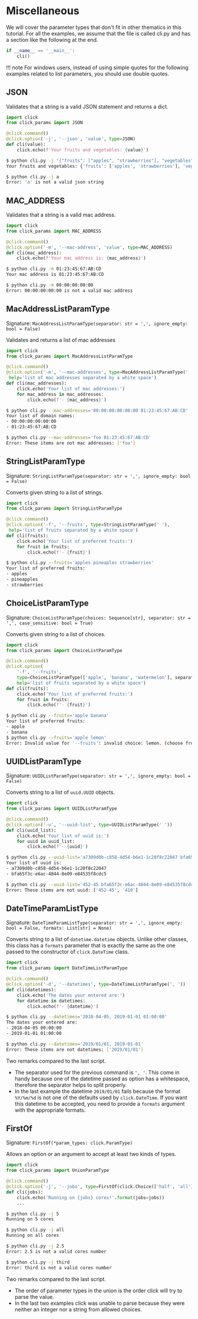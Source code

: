 # Miscellaneous

We will cover the parameter types that don't fit in other thematics in this tutorial.
For all the examples, we assume that the file is called cli.py and has a section like the following at the end.

````python
if __name__ == '__main__':
    cli()
````

!!! note
    For windows users, instead of using simple quotes for the following examples related to list parameters,
    you should use double quotes.


## JSON

Validates that a string is a valid JSON statement and returns a dict.

````python
import click
from click_params import JSON

@click.command()
@click.option('-j', '--json', 'value', type=JSON)
def cli(value):
    click.echo(f'Your fruits and vegetables: {value}')
````

````bash
$ python cli.py -j '{"fruits": ["apples", "strawberries"], "vegetables": ["tomatoes", "cucumbers"]}'
Your fruits and vegetables: {'fruits': ['apples', 'strawberries'], 'vegetables': ['tomatoes', 'cucumbers']}

$ python cli.py -j a
Error: 'a' is not a valid json string
````

## MAC_ADDRESS

Validates that a string is a valid mac address.

````python
import click
from click_params import MAC_ADDRESS

@click.command()
@click.option('-m', '--mac-address', 'value', type=MAC_ADDRESS)
def cli(mac_address):
    click.echo(f'Your mac address is: {mac_address}')
````

````bash
$ python cli.py -m 01:23:45:67:AB:CD
Your mac address is 01:23:45:67:AB:CD

$ python cli.py -m 00:00:00:00:00
Error: 00:00:00:00:00 is not a valid mac address
````

## MacAddressListParamType

Signature: `MacAddressListParamType(separator: str = ',', ignore_empty: bool = False)`

Validates and returns a list of mac addresses

````python
import click
from click_params import MacAddressListParamType

@click.command()
@click.option('-m', '--mac-addresses', type=MacAddressListParamType(' '),
 help='list of mac addresses separated by a white space')
def cli(mac_addresses):
    click.echo('Your list of mac addresses:')
    for mac_address in mac_addresses:
        click.echo(f'- {mac_address}')
````

````bash
$ python cli.py --mac-addresses='00:00:00:00:00:00 01:23:45:67:AB:CD'
Your list of domain names:
- 00:00:00:00:00:00
- 01:23:45:67:AB:CD

$ python cli.py --mac-addresses='foo 01:23:45:67:AB:CD'
Error: These items are not mac addresses: ['foo']
````

## StringListParamType

Signature: `StringListParamType(separator: str = ',', ignore_empty: bool = False)`

Converts given string to a list of strings.

````python
import click
from click_params import StringListParamType

@click.command()
@click.option('-f', '--fruits', type=StringListParamType(' '),
 help='list of fruits separated by a white space')
def cli(fruits):
    click.echo('Your list of preferred fruits:')
    for fruit in fruits:
        click.echo(f'- {fruit}')
````

````bash
$ python cli.py --fruits='apples pineaples strawberries'
Your list of preferred fruits:
- apples
- pineapples
- strawberries
````

## ChoiceListParamType

Signature: `ChoiceListParamType(choices: Sequence[str], separator: str = ',', case_sensitive: bool = True)`

Converts given string to a list of choices.

````python
import click
from click_params import ChoiceListParamType

@click.command()
@click.option(
    '-f', '--fruits',
    type=ChoiceListParamType(['apple', 'banana', 'watermelon'], separator=' '),
    help='list of fruits separated by a white space')
def cli(fruits):
    click.echo('Your list of preferred fruits:')
    for fruit in fruits:
        click.echo(f'- {fruit}')
````

````bash
$ python cli.py --fruits='apple banana'
Your list of preferred fruits:
- apple
- banana
$ python cli.py --fruits='apple lemon'
Error: Invalid value for '--fruits': invalid choice: lemon. (choose from apple, banana, watermelon)
````

## UUIDListParamType

Signature: `UUIDListParamType(separator: str = ',', ignore_empty: bool = False)`

Converts string to a list of `uuid.UUID` objects.

````python
import click
from click_params import UUIDListParamType

@click.command()
@click.option('-u', '--uuid-list', type=UUIDListParamType(' '))
def cli(uuid_list):
    click.echo('Your list of uuid is:')
    for uuid in uuid_list:
        click.echo(f'- {uuid}')
````

````bash
$ python cli.py --uuid-list='a7309d0b-c858-4d54-b6e1-1c20f8c22047 bfa65f3c-e6ac-4844-8e09-e84535f8cdc5'
Your list of uuid is:
- a7309d0b-c858-4d54-b6e1-1c20f8c22047
- bfa65f3c-e6ac-4844-8e09-e84535f8cdc5

$ python cli.py --uuid-list='452-45 bfa65f3c-e6ac-4844-8e09-e84535f8cdc5 410'
Error: These items are not uuid: ['452-45', '410']
````

## DateTimeParamListType

Signature: `DateTimeParamListType(separator: str = ',', ignore_empty: bool = False, formats: List[str] = None)`

Converts string to a list of `datetime.datetime` objects. Unlike other classes, this class has a `formats` parameter
that is exactly the same as the one passed to the constructor of `click.DateTime` class.

````python
import click
from click_params import DateTimeListParamType

@click.command()
@click.option('-d', '--datetimes', type=DateTimeListParamType(', '))
def cli(datetimes):
    click.echo('The dates your entered are:')
    for datetime in datetimes:
        click.echo(f'- {datetime}')
````

````bash
$ python cli.py --datetimes='2018-04-05, 2019-01-01 01:00:00'
The dates your entered are:
- 2018-04-05 00:00:00
- 2019-01-01 01:00:00

$ python cli.py --datetimes='2019/01/01, 2019-01-01'
Error: These items are not datetimes: ['2019/01/01']
````

Two remarks compared to the last script.

- The separator used for the previous command is `', '`. This come in handy because one of the datetime passed as option
has a whitespace, therefore the separator helps to split properly.
- In the last example the datetime `2019/01/01` fails because the format `%Y/%m/%d` is not one of the defaults used by
`click.DateTime`. If you want this datetime to be accepted, you need to provide a `formats` argument with the appropriate
formats.

## FirstOf

Signature: `FirstOf(*param_types: click.ParamType)`

Allows an option or an argument to accept at least two kinds of types.

````python
import click
from click_params import UnionParamType

@click.command()
@click.option('-j', '--jobs', type=FirstOf(click.Choice(['half', 'all']), click.INT, name="cores number"))
def cli(jobs):
    click.echo('Running on {jobs} cores!'.format(jobs=jobs))
    ...
````

````bash
$ python cli.py -j 5
Running on 5 cores

$ python cli.py -j all
Running on all cores

$ python cli.py -j 2.5
Error: 2.5 is not a valid cores number

$ python cli.py -j third
Error: third is not a valid cores number
````

Two remarks compared to the last script.

- The order of parameter types in the union is the order click will try to parse the value.
- In the last two examples click was unable to parse because they were neither an integer nor a string from allowed 
choices.